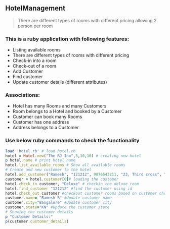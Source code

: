 ## HotelManagement
>	There are different types of rooms with different pricing allowing 2 person per room

### This is a ruby application with following features:
*	Listing available rooms
*	There are different types of rooms with different pricing
*	Check-in into a room
*	Check-out of a room
*	Add Customer
*	Find customer
*	Update customer details (different attributes)

### Associations:
* 	Hotel has many Rooms and many Customers
*	Room belongs to a Hotel and booked by a Customer
*	Customer can book many Rooms
*	Customer has one address
*   Address belongs to a Customer

### Use below ruby commands to check the functionality
```ruby
load 'hotel.rb' # load hotel.rb
hotel = Hotel.new("The RJ Inn",5,10,10) # creating new hotel
p hotel.name # print hotel name
hotel.list_available_rooms # Show all available rooms
# Create and new customer to the hotel
hotel.add_customer("Ramesh", "121212", 9876543211, "23, Third cross", "Bangalore", "Karnataka", "India", "569004") 
customer = hotel.customer[0]# loading the customer
hotel.check_in customer, "Deluxe" # checkin the deluxe room
hotel.find_customer "121212" #find the customer using id
hotel.check_out customer #checkout customer rooms based on customer choice
customer.name= "Ramesh R" #Update customer name
customer.city="Bangalore" #Update customer city
customer.state="KN" #Update the customer state
# Showing the customer details
p "Customer Details:"
p(customer.customer_details)
```
